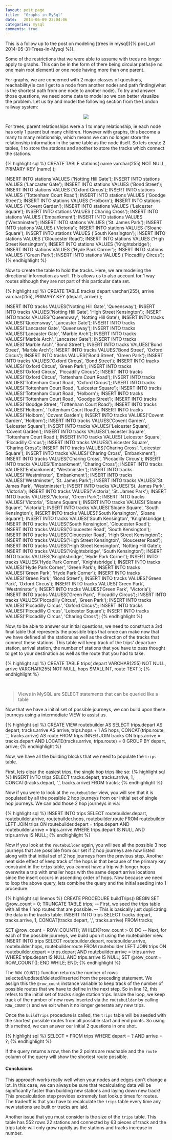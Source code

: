 ```yaml
---
layout: post_page
title:  "Graphs in MySql"
date:   2014-06-09 22:04:06
categories: mysql
comments: true
---
```


This is a follow up to the post on modeling [trees in mysql]({% post_url 2014-05-31-Trees-In-Mysql %}).

Some of the restrictions that we were able to assume with trees no longer apply to graphs. This can be in the form of there being circular paths(ie no one main root element) or one node having more than one parent.

For graphs, we are concerned with 2 major classes of questions, reachability(ie can I get to a node from another node) and path finding(what is the shortest path from one node to another node). To try and answer those questions, we need some data to model so we can better visualize the problem. Let us try and model the following section from the London railway system:

<p align="center"><img src="{{site.url}}/img/london_tube.png"></p>

For trees, parent relationships were a 1 to many relationship, ie each node has only 1 parent but many children. However with graphs, this become a many to many relationship, which means we can no longer store the relationship information in the same table as the node itself. So lets create 2 tables, 1 to store the stations and another to store the tracks which connect the stations. 

{% highlight sql %}
CREATE TABLE stations(
  name varchar(255) NOT NULL,
  PRIMARY KEY (name)
);

INSERT INTO stations VALUES ('Notting Hill Gate');
INSERT INTO stations VALUES ('Lancaster Gate');
INSERT INTO stations VALUES ('Bond Street');
INSERT INTO stations VALUES ('Oxford Circus');
INSERT INTO stations VALUES ('Tottenham Court Road');
INSERT INTO stations VALUES ('Goodge Street');
INSERT INTO stations VALUES ('Holborn');
INSERT INTO stations VALUES ('Covent Garden');
INSERT INTO stations VALUES ('Leicester Square');
INSERT INTO stations VALUES ('Charing Cross');
INSERT INTO stations VALUES ('Embankment');
INSERT INTO stations VALUES ('Westminster');
INSERT INTO stations VALUES ('St. James Park');
INSERT INTO stations VALUES ('Victoria');
INSERT INTO stations VALUES ('Sloane Square');
INSERT INTO stations VALUES ('South Kensington');
INSERT INTO stations VALUES ('Gloucester Road');
INSERT INTO stations VALUES ('High Street Kensington');
INSERT INTO stations VALUES ('Knightsbridge');
INSERT INTO stations VALUES ('Hyde Park Corner');
INSERT INTO stations VALUES ('Green Park');
INSERT INTO stations VALUES ('Piccadilly Circus');
{% endhighlight %}

Now to create the table to hold the tracks. Here, we are modeling the directional information as well. This allows us to also account for 1 way routes although they are not part of this particular data set.

{% highlight sql %}
CREATE TABLE tracks(
  depart varchar(255),
  arrive varchar(255),
  PRIMARY KEY (depart, arrive)
);

INSERT INTO tracks VALUES('Notting Hill Gate', 'Queensway');
INSERT INTO tracks VALUES('Notting Hill Gate', 'High Street Kensington');
INSERT INTO tracks VALUES('Queensway', 'Notting Hill Gate');
INSERT INTO tracks VALUES('Queensway', 'Lancaster Gate');
INSERT INTO tracks VALUES('Lancaster Gate', 'Queensway');
INSERT INTO tracks VALUES('Lancaster Gate', 'Marble Arch');
INSERT INTO tracks VALUES('Marble Arch', 'Lancaster Gate');
INSERT INTO tracks VALUES('Marble Arch', 'Bond Street');
INSERT INTO tracks VALUES('Bond Street', 'Marble Arch');
INSERT INTO tracks VALUES('Bond Street', 'Oxford Circus');
INSERT INTO tracks VALUES('Bond Street', 'Green Park');
INSERT INTO tracks VALUES('Oxford Circus', 'Bond Street');
INSERT INTO tracks VALUES('Oxford Circus', 'Green Park');
INSERT INTO tracks VALUES('Oxford Circus', 'Piccadilly Circus');
INSERT INTO tracks VALUES('Oxford Circus', 'Tottenham Court Road');
INSERT INTO tracks VALUES('Tottenham Court Road', 'Oxford Circus');
INSERT INTO tracks VALUES('Tottenham Court Road', 'Leicester Square');
INSERT INTO tracks VALUES('Tottenham Court Road', 'Holborn');
INSERT INTO tracks VALUES('Tottenham Court Road', 'Goodge Street');
INSERT INTO tracks VALUES('Goodge Street', 'Tottenham Court Road');
INSERT INTO tracks VALUES('Holborn', 'Tottenham Court Road');
INSERT INTO tracks VALUES('Holborn', 'Covent Garden');
INSERT INTO tracks VALUES('Covent Garden', 'Holborn');
INSERT INTO tracks VALUES('Covent Garden', 'Leicester Square');
INSERT INTO tracks VALUES('Leicester Square', 'Covent Garden');
INSERT INTO tracks VALUES('Leicester Square', 'Tottenham Court Road');
INSERT INTO tracks VALUES('Leicester Square', 'Piccadilly Circus');
INSERT INTO tracks VALUES('Leicester Square', 'Charing Cross');
INSERT INTO tracks VALUES('Charing Cross', 'Leicester Square');
INSERT INTO tracks VALUES('Charing Cross', 'Embankment');
INSERT INTO tracks VALUES('Charing Cross', 'Piccadilly Circus');
INSERT INTO tracks VALUES('Embankment', 'Charing Cross');
INSERT INTO tracks VALUES('Embankment', 'Westminster');
INSERT INTO tracks VALUES('Westminster', 'Embankment');
INSERT INTO tracks VALUES('Westminster', 'St. James Park');
INSERT INTO tracks VALUES('St. James Park', 'Westminster');
INSERT INTO tracks VALUES('St. James Park', 'Victoria');
INSERT INTO tracks VALUES('Victoria', 'St. James Park');
INSERT INTO tracks VALUES('Victoria', 'Green Park');
INSERT INTO tracks VALUES('Victoria', 'Sloane Square');
INSERT INTO tracks VALUES('Sloane Square', 'Victoria');
INSERT INTO tracks VALUES('Sloane Square', 'South Kensington');
INSERT INTO tracks VALUES('South Kensington', 'Sloane Square');
INSERT INTO tracks VALUES('South Kensington', 'Knightsbridge');
INSERT INTO tracks VALUES('South Kensington', 'Gloucester Road');
INSERT INTO tracks VALUES('Gloucester Road', 'South Kensington');
INSERT INTO tracks VALUES('Gloucester Road', 'High Street Kensington');
INSERT INTO tracks VALUES('High Street Kensington', 'Gloucester Road');
INSERT INTO tracks VALUES('High Street Kensington', 'Notting Hill Gate');
INSERT INTO tracks VALUES('Knightsbridge', 'South Kensington');
INSERT INTO tracks VALUES('Knightsbridge', 'Hyde Park Corner');
INSERT INTO tracks VALUES('Hyde Park Corner', 'Knightsbridge');
INSERT INTO tracks VALUES('Hyde Park Corner', 'Green Park');
INSERT INTO tracks VALUES('Green Park', 'Hyde Park Corner');
INSERT INTO tracks VALUES('Green Park', 'Bond Street');
INSERT INTO tracks VALUES('Green Park', 'Oxford Circus');
INSERT INTO tracks VALUES('Green Park', 'Westminster');
INSERT INTO tracks VALUES('Green Park', 'Victoria');
INSERT INTO tracks VALUES('Green Park', 'Piccadilly Circus');
INSERT INTO tracks VALUES('Piccadilly Circus', 'Green Park');
INSERT INTO tracks VALUES('Piccadilly Circus', 'Oxford Circus');
INSERT INTO tracks VALUES('Piccadilly Circus', 'Leicester Square');
INSERT INTO tracks VALUES('Piccadilly Circus', 'Charing Cross');
{% endhighlight %}

Now, to be able to answer our initial questions, we need to construct a 3rd final table that represents the possible trips that once can make now that we have defined all the stations as well as the direction of the tracks that connect these stations. This table will keep track of the trips' departure station, arrival station, the number of stations that you have to pass thought to get to your destination as well as the route that you had to take.

{% highlight sql %}
CREATE TABLE trips(
  depart VARCHAR(255) NOT NULL,
  arrive VARCHAR(255) NOT NULL,
  hops SMALLINT,
  route TEXT
);
{% endhighlight %}

<br>

> Views in MySQL are SELECT statements that can be queried like a table

Now that we have a initial set of possible journeys, we can build upon these journeys using a intermediate VIEW to assist us.

{% highlight sql %}
CREATE VIEW routebuilder AS
  SELECT
    trips.depart AS depart,
    tracks.arrive AS arrive,
    trips.hops + 1 AS hops,
    CONCAT(trips.route, ',', tracks.arrive) AS route
  FROM trips INNER JOIN tracks
    ON trips.arrive = tracks.depart
    AND LOCATE(tracks.arrive, trips.route) = 0
  GROUP BY depart, arrive;
{% endhighlight %}

Now, we have all the building blocks that we need to populate the `trips` table. 

First, lets clear the easiest trips, the single hop trips like so:
{% highlight sql %}
INSERT INTO trips
    SELECT
      tracks.depart, tracks.arrive, 1, CONCAT(tracks.depart, ',', tracks.arrive)
    FROM tracks;
{% endhighlight %}

Now if you were to look at the `routebuilder` view, you will see that it is populated by all the possible 2 hop journeys from our initial set of single hop journeys. We can add those 2 hop journeys in via:

{% highlight sql %}
INSERT INTO trips
  SELECT
    routebuilder.depart,
    routebuilder.arrive,
    routebuilder.hops,
    routebuilder.route
  FROM routebuilder
  LEFT JOIN trips ON 
    routebuilder.depart = trips.depart AND routebuilder.arrive = trips.arrive
  WHERE trips.depart IS NULL AND trips.arrive IS NULL;
{% endhighlight %}

Now if you look at the `routebuilder` again, you will see all the possible 3 hop journeys that are possible from our set if 2 hop journeys are now listed along with that initial set of 2 hop journeys from the previous step. Another neat side effect of keep track of the hops is that because of the primary key constraint in the `trips` table, you cannot have a trip with longer hops overwrite a trip with smaller hops with the same depart arrive locations since the insert occurs in ascending order of hops. Now because we need to loop the above query, lets combine the query and the initial seeding into 1 procedure:

{% highlight sql linenos %}
CREATE PROCEDURE buildTrips()
BEGIN
  SET @row_count = 0;
  TRUNCATE TABLE trips;
  -- First, we seed the trips table with all the 1 hop routes that are possible. 
  -- This is basically just duplicating the data in the tracks table.
  INSERT INTO trips
    SELECT
      tracks.depart, tracks.arrive, 1, CONCAT(tracks.depart, ',', tracks.arrive)
    FROM tracks;

  SET @row_count = ROW_COUNT();
  WHILE(@row_count > 0) DO
    -- Next, for each of the possible journeys, we build upon it using the routebuilder view.
    INSERT INTO trips
      SELECT
        routebuilder.depart,
        routebuilder.arrive,
        routebuilder.hops,
        routebuilder.route
      FROM routebuilder
      LEFT JOIN trips ON 
        routebuilder.depart = trips.depart AND routebuilder.arrive = trips.arrive
      WHERE trips.depart IS NULL AND trips.arrive IS NULL;
    SET @row_count = ROW_COUNT();
  END WHILE;
END;
{% endhighlight %}

The `ROW_COUNT()` function returns the number of rows selected/updated/deleted/inserted from the preceding statement. We assign this the `@row_count` instance variable to keep track of the number of possible routes that we have to define in the next step. So in line 12, this refers to the initial set of tracks single station trips. Inside the loop, we keep track of the number of new rows inserted via the `routebuilder` by calling `ROW_COUNT()` and we exit when it no longer generate any new trips.

Once the `buildTrips` procedure is called, the `trips` table will be seeded with the shortest possible routes from all possible start and end points. So using this method, we can answer our initial 2 questions in one shot.

{% highlight sql %}
SELECT * FROM trips WHERE depart = ? AND arrive = ?;
{% endhighlight %}

If the query returns a row, then the 2 points are reachable and the `route` column of the query will show the shortest route possible.

#### Conclusions

This approach works really well when your nodes and edges don't change a lot. In this case, we can always be sure that recalculating data will be significantly faster than building new stations and laying down new track! This precalculation step provides extremely fast lookup times for routes. The tradeoff is that you have to recalculate the `trips` table every time any new stations are built or tracks are laid.

Another issue that you must consider is the size of the `trips` table. This table has 552 rows 22 stations and connected by 63 pieces of track and the trips table will only grow rapidly as the stations and tracks increase in number. 
